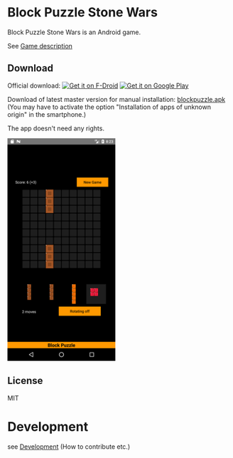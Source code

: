# Block Puzzle Stone Wars
Block Puzzle Stone Wars is an Android game.

See [Game description](https://github.com/SoltauFintel/blockpuzzle/blob/master/fastlane/metadata/android/en-US/full_description.txt)

## Download
Official download: [<img src="https://fdroid.gitlab.io/artwork/badge/get-it-on.png"
     alt="Get it on F-Droid"
     height="80">](https://www.f-droid.org/packages/de.mwvb.blockpuzzle/) <a href='https://play.google.com/store/apps/details?id=de.mwvb.blockpuzzle&pcampaignid=pcampaignidMKT-Other-global-all-co-prtnr-py-PartBadge-Mar2515-1'><img alt='Get it on Google Play' src='https://play.google.com/intl/en_us/badges/static/images/badges/en_badge_web_generic.png'/></a>

Download of latest master version for manual installation:
[blockpuzzle.apk](http://mwvb.de/store/blockpuzzle.apk) (You may have to activate the option
"Installation of apps of unknown origin" in the smartphone.)

The app doesn't need any rights.

<img src="https://raw.githubusercontent.com/SoltauFintel/blockpuzzle/master/fastlane/metadata/android/en-US/images/phoneScreenshots/1.png" height="500">

## License
MIT

# Development
see [Development](https://github.com/SoltauFintel/blockpuzzle/blob/master/CONTRIBUTING.md) (How to contribute etc.)
